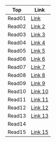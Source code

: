 |Top| Link|
|-----------|-------------------------------------------------------|
|Read01     | [Link](read01.201/class.01..md)|
|Read02     | [Link 2](read01.201/read02.201/class.02.md)|
|Read03     | [Link 3](read01.201/read03.201/class03.md)             |
|Read04     | [Link 4](read01.201/read03.201/read04.201/class04.md)|
|Read05     | [Link 5](read01.201/read03.201/read05.201/class05.md)|
|Read06     | [Link 6](read06.201/class06.md)|
|Read07     | [Link 7](read06.201/read07.201/class07.md)|
|Read08     | [Link 8](read08.201/class08.md)|
|Read09     | [Link 9](read09.201/class09.md)|
|Read10     | [Link 10](read01.201/read10.201/class10.md)|
|Read11     | [Link 11](read01.201/read11.201/class11.md)|
|Read12     | [Link 12](read06.201/read12.201/class12.md)|
|Read13     | [Link 13]()|
|Read14|    | [Link 14]()|
|Read15     | [Link 15]()|